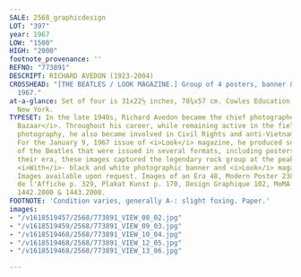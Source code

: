 ```yaml
---
SALE: 2568_graphicdesign
LOT: "397"
year: 1967
LOW: "1500"
HIGH: "2000"
footnote_provenance: ''
REFNO: "773891"
DESCRIPT: RICHARD AVEDON (1923-2004)
CROSSHEAD: "[THE BEATLES / LOOK MAGAZINE.] Group of 4 posters, banner & magazine.
  1967."
at-a-glance: Set of four is 31x22½ inches, 78¾x57 cm. Cowles Education Corporation,
  New York.
TYPESET: In the late 1940s, Richard Avedon became the chief photographer for <i>Harper's
  Bazaar</i>. Throughout his career, while remaining active in the field of fashion
  photography, he also became involved in Civil Rights and anti-Vietnam war photography.
  For the January 9, 1967 issue of <i>Look</i> magazine, he produced solarized portraits
  of the Beatles that were issued in several formats, including posters. Icons of
  their era, these images captured the legendary rock group at the peak of their fame.
  <i>With</i>- black and white photographic banner and <i>Look</i> magazine issue.
  Images available upon request. Images of an Era 48, Modern Poster 238, Encyclopedie
  de l'Affiche p. 329, Plakat Kunst p. 170, Design Graphique 102, MoMA 153.1988, 1441.2000,
  1442.2000 & 1443.2000.
FOOTNOTE: 'Condition varies, generally A-: slight foxing. Paper.'
images:
- "/v1618519457/2568/773891_VIEW_08_02.jpg"
- "/v1618519459/2568/773891_VIEW_09_03.jpg"
- "/v1618519468/2568/773891_VIEW_10_04.jpg"
- "/v1618519468/2568/773891_VIEW_12_05.jpg"
- "/v1618519468/2568/773891_VIEW_13_06.jpg"

---
```

